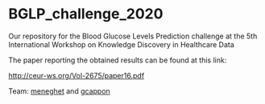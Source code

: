 # BGLP_challenge_2020
Our repository for the Blood Glucose Levels Prediction challenge at the 5th International Workshop on Knowledge Discovery in Healthcare Data

The paper reporting the obtained results can be found at this link:

http://ceur-ws.org/Vol-2675/paper16.pdf

Team: [meneghet](https://github.com/meneghet) and [gcappon](https://github.com/gcappon)
